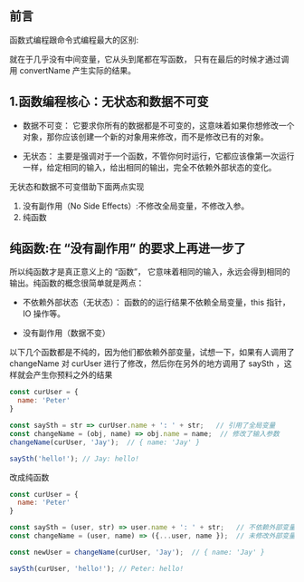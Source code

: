 ## 前言
函数式编程跟命令式编程最大的区别:

就在于几乎没有中间变量，它从头到尾都在写函数， 只有在最后的时候才通过调用 convertName 产生实际的结果。

## 1.函数编程核心：无状态和数据不可变
- 数据不可变： 它要求你所有的数据都是不可变的，这意味着如果你想修改一个对象，那你应该创建一个新的对象用来修改，而不是修改已有的对象。

- 无状态： 主要是强调对于一个函数，不管你何时运行，它都应该像第一次运行一样，给定相同的输入，给出相同的输出，完全不依赖外部状态的变化。

无状态和数据不可变借助下面两点实现
1. 没有副作用（No Side Effects）:不修改全局变量，不修改入参。
2. 纯函数

## 纯函数:在 “没有副作用” 的要求上再进一步了
所以纯函数才是真正意义上的 “函数”， 它意味着相同的输入，永远会得到相同的输出。纯函数的概念很简单就是两点：

* 不依赖外部状态（无状态）： 函数的的运行结果不依赖全局变量，this 指针，IO 操作等。

* 没有副作用（数据不变）


以下几个函数都是不纯的，因为他们都依赖外部变量，试想一下，如果有人调用了 changeName 对 curUser 进行了修改，然后你在另外的地方调用了 saySth ，这样就会产生你预料之外的结果
```javaScript
const curUser = {
  name: 'Peter'
}

const saySth = str => curUser.name + ': ' + str;   // 引用了全局变量
const changeName = (obj, name) => obj.name = name;  // 修改了输入参数
changeName(curUser, 'Jay');  // { name: 'Jay' }

saySth('hello!'); // Jay: hello!
```

改成纯函数
```javaScript
const curUser = {
  name: 'Peter'
}

const saySth = (user, str) => user.name + ': ' + str;   // 不依赖外部变量
const changeName = (user, name) => ({...user, name });  // 未修改外部变量

const newUser = changeName(curUser, 'Jay');  // { name: 'Jay' }

saySth(curUser, 'hello!'); // Peter: hello!
```
